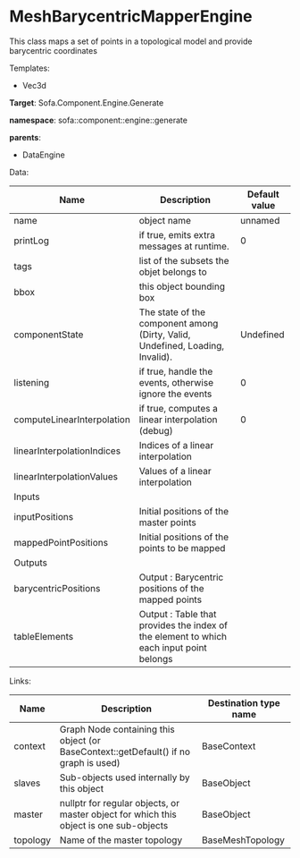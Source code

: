 # MeshBarycentricMapperEngine

This class maps a set of points in a topological model and provide barycentric coordinates


Templates:

- Vec3d

__Target__: Sofa.Component.Engine.Generate

__namespace__: sofa::component::engine::generate

__parents__:

- DataEngine

Data: 

<table>
    <thead>
        <tr>
            <th>Name</th>
            <th>Description</th>
            <th>Default value</th>
        </tr>
    </thead>
    <tbody>
	<tr>
		<td>name</td>
		<td>
object name
		</td>
		<td>unnamed</td>
	</tr>
	<tr>
		<td>printLog</td>
		<td>
if true, emits extra messages at runtime.
		</td>
		<td>0</td>
	</tr>
	<tr>
		<td>tags</td>
		<td>
list of the subsets the objet belongs to
		</td>
		<td></td>
	</tr>
	<tr>
		<td>bbox</td>
		<td>
this object bounding box
		</td>
		<td></td>
	</tr>
	<tr>
		<td>componentState</td>
		<td>
The state of the component among (Dirty, Valid, Undefined, Loading, Invalid).
		</td>
		<td>Undefined</td>
	</tr>
	<tr>
		<td>listening</td>
		<td>
if true, handle the events, otherwise ignore the events
		</td>
		<td>0</td>
	</tr>
	<tr>
		<td>computeLinearInterpolation</td>
		<td>
if true, computes a linear interpolation (debug)
		</td>
		<td>0</td>
	</tr>
	<tr>
		<td>linearInterpolationIndices</td>
		<td>
Indices of a linear interpolation
		</td>
		<td></td>
	</tr>
	<tr>
		<td>linearInterpolationValues</td>
		<td>
Values of a linear interpolation
		</td>
		<td></td>
	</tr>
	<tr>
		<td colspan="3">Inputs</td>
	</tr>
	<tr>
		<td>inputPositions</td>
		<td>
Initial positions of the master points
		</td>
		<td></td>
	</tr>
	<tr>
		<td>mappedPointPositions</td>
		<td>
Initial positions of the points to be mapped
		</td>
		<td></td>
	</tr>
	<tr>
		<td colspan="3">Outputs</td>
	</tr>
	<tr>
		<td>barycentricPositions</td>
		<td>
Output : Barycentric positions of the mapped points
		</td>
		<td></td>
	</tr>
	<tr>
		<td>tableElements</td>
		<td>
Output : Table that provides the index of the element to which each input point belongs
		</td>
		<td></td>
	</tr>

</tbody>
</table>

Links: 


| Name | Description | Destination type name |
| ---- | ----------- | --------------------- |
|context|Graph Node containing this object (or BaseContext::getDefault() if no graph is used)|BaseContext|
|slaves|Sub-objects used internally by this object|BaseObject|
|master|nullptr for regular objects, or master object for which this object is one sub-objects|BaseObject|
|topology|Name of the master topology|BaseMeshTopology|

